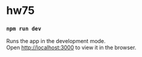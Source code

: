 # hw75
### `npm run dev`

Runs the app in the development mode.<br />
Open [http://localhost:3000](http://localhost:3000) to view it in the browser.
